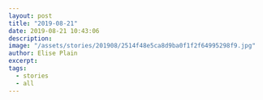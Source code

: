```yaml
---
layout: post
title: "2019-08-21"
date: 2019-08-21 10:43:06
description: 
image: "/assets/stories/201908/2514f48e5ca8d9ba0f1f2f64995298f9.jpg"
author: Elise Plain
excerpt: 
tags: 
  - stories
  - all
---
```



<p></p>
